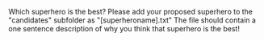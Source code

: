 Which superhero is the best?  Please add your proposed superhero to the "candidates" subfolder as "[superheroname].txt"  The file should contain a one sentence description of why you think that superhero is the best!
